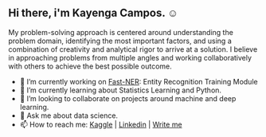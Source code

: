 ## Hi there, i'm Kayenga Campos. ☺️


My problem-solving approach is centered around understanding the problem domain, identifying the most important factors, and using a combination of creativity and analytical rigor to arrive at a solution. I believe in approaching problems from multiple angles and working collaboratively with others to achieve the best possible outcome.


- 🤖 I’m currently working on [Fast-NER](https://github.com/kissabi/fast-ner): Entity Recognition Training Module
- 📖 I’m currently learning about Statistics Learning and Python.
- 🔎 I’m looking to collaborate on projects around machine and deep learning.
- 💬 Ask me about data science.
- 📫 How to reach me: [Kaggle](https://kaggle.com/kayenga) | [Linkedin](https://linkedin.com/in/kayenga) | [Write me](mailto:kayengacampos@gmail.com)


